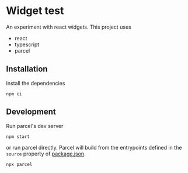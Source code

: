 # Widget test

An experiment with react widgets. This project uses
- react
- typescript
- parcel

## Installation
Install the dependencies
```console
npm ci
```

## Development
Run parcel's dev server

```console
npm start
```

or run parcel directly. Parcel will build from the entrypoints
defined in the `source` property of [package.json](./package.json).

```console
npx parcel
```